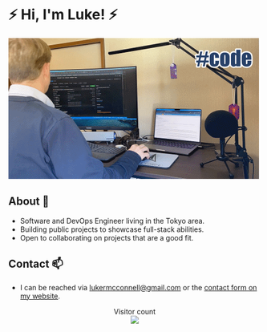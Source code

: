 # **⚡ Hi, I'm Luke! ⚡**

<picture>
 <source media="(prefers-color-scheme: dark)" srcset="/code-negative.gif">
 <source media="(prefers-color-scheme: light)" srcset="/code.gif">
 <img alt="Coding sequence" src="/code.gif">
</picture>

## About 👱
- Software and DevOps Engineer living in the Tokyo area.
- Building public projects to showcase full-stack abilities. 
- Open to collaborating on projects that are a good fit.

## Contact 📫
- I can be reached via lukermcconnell@gmail.com or the [contact form on my website](https://lukemcconnell.net/about.html#Contact).

<p align="center"> 
  Visitor count<br>
  <img src="https://profile-counter.glitch.me/lrmcc/count.svg" />
</p>

